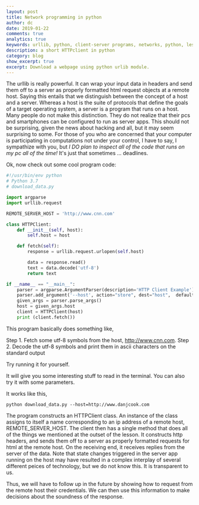 ```yaml
---
layout: post
title: Network programming in python
author: dc
date: 2019-01-22
comments: true
analytics: true
keywords: urllib, python, client-server programs, networks, python, lesson
description: a short HTTPclient in python
category: blog
show_excerpt: true
excerpt: Download a webpage using python urlib module.
---
```


The urllib is really powerful. It can wrap your input data in headers and send them off to a server as properly formatted html request objects at a remote host. Saying this entails that we distinguish between the concept of a host and a server. Whereas a host is the suite of protocols that define the goals of a target operating system, a server is a program that runs on a host. Many people do not make this distinction. They do not realize that their pcs and smartphones can be configured to run as server apps. This should not be surprising, given the news about hacking and all, but it may seem surprising to some. For those of you who are concerned that your computer is participating in computations not under your control, I have to say, I sympathize with you, but *I DO plan to inspect all of the code that runs on my pc all of the time!* It's just that sometimes ... deadlines.

Ok, now check out some cool program code:

```python
#!/usr/bin/env python
# Python 3.7
# download_data.py

import argparse
import urllib.request

REMOTE_SERVER_HOST = 'http://www.cnn.com'

class HTTPClient:
    def __init__(self, host):
        self.host = host

    def fetch(self):
        response = urllib.request.urlopen(self.host)

        data = response.read()
        text = data.decode('utf-8')
        return text

if __name__ == "__main__":
    parser = argparse.ArgumentParser(description='HTTP Client Example')
    parser.add_argument('--host', action="store", dest="host",  default=REMOTE_SERVER_HOST)
    given_args = parser.parse_args()
    host = given_args.host
    client = HTTPClient(host)
    print (client.fetch())
```

This program basically does something like,

  Step 1. Fetch some utf-8 symbols from the host, http://www.cnn.com.
  Step 2. Decode the utf-8 symbols and print them in ascii characters on the standard output

Try running it for yourself.

It will give you some interesting stuff to read in the terminal. You can also try it with some parameters.

It works like this,

```
python download_data.py --host=http://www.danjcook.com
```
The program constructs an HTTPClient class. An instance of the class assigns to itself a name corresponding to an ip address of a remote host, REMOTE_SERVER_HOST. The client then has a single method that does all of the things we mentioned at the outset of the lesson. It constructs http headers, and sends them off to a server as properly formatted requests for html at the remote host. On the receiving end, it receives replies from the server of the data. Note that state changes triggered in the server app running on the host may have resulted in a complex interplay of several different peices of technology, but we do not know this. It is transparent to us.

Thus, we will have to follow up in the future by showing how to request from the remote host their credentials. We can then use this information to make decisions about the soundness of the response.
